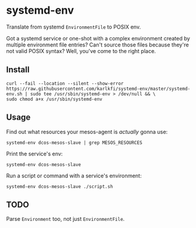 # systemd-env

Translate from systemd `EnvironmentFile` to POSIX env.

Got a systemd service or one-shot with a complex environment created by multiple environment file entries?
Can't source those files because they're not valid POSIX syntax?
Well, you've come to the right place.

## Install

```
curl --fail --location --silent --show-error https://raw.githubusercontent.com/karlkfi/systemd-env/master/systemd-env.sh | sudo tee /usr/sbin/systemd-env > /dev/null && \
sudo chmod a+x /usr/sbin/systemd-env
```

## Usage

Find out what resources your mesos-agent is *actually* gonna use:

```
systemd-env dcos-mesos-slave | grep MESOS_RESOURCES
```

Print the service's env:

```
systemd-env dcos-mesos-slave
```

Run a script or command with a service's environment:

```
systemd-env dcos-mesos-slave ./script.sh
```

## TODO

Parse `Environment` too, not just `EnvironmentFile`.
